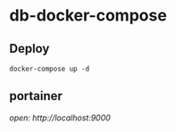 # db-docker-compose

## Deploy
```
docker-compose up -d
```

## portainer
*open: http://localhost:9000*
